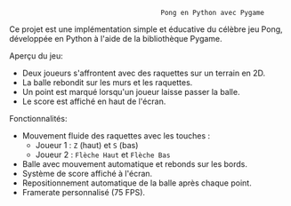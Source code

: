                                           Pong en Python avec Pygame

Ce projet est une implémentation simple et éducative du célèbre jeu Pong, développée en Python à l'aide de la bibliothèque Pygame.

Aperçu du jeu:

- Deux joueurs s'affrontent avec des raquettes sur un terrain en 2D.
- La balle rebondit sur les murs et les raquettes.
- Un point est marqué lorsqu'un joueur laisse passer la balle.
- Le score est affiché en haut de l'écran.

Fonctionnalités:

- Mouvement fluide des raquettes avec les touches :
  - Joueur 1 : `Z` (haut) et `S` (bas)
  - Joueur 2 : `Flèche Haut` et `Flèche Bas`
- Balle avec mouvement automatique et rebonds sur les bords.
- Système de score affiché à l'écran.
- Repositionnement automatique de la balle après chaque point.
- Framerate personnalisé (75 FPS).


